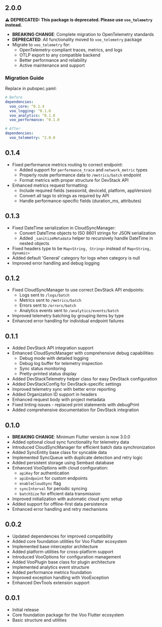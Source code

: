 ## 2.0.0

**⚠️ DEPRECATED: This package is deprecated. Please use `voo_telemetry` instead.**

* **BREAKING CHANGE**: Complete migration to OpenTelemetry standards
* **DEPRECATED**: All functionality moved to `voo_telemetry` package
* Migrate to `voo_telemetry` for:
  - OpenTelemetry-compliant traces, metrics, and logs
  - OTLP export to any compatible backend
  - Better performance and reliability
  - Active maintenance and support

### Migration Guide

Replace in pubspec.yaml:
```yaml
# Before
dependencies:
  voo_core: ^0.1.4
  voo_logging: ^0.1.0
  voo_analytics: ^0.1.0
  voo_performance: ^0.1.0

# After
dependencies:
  voo_telemetry: ^2.0.0
```

## 0.1.4

* Fixed performance metrics routing to correct endpoint:
  - Added support for `performance_trace` and `network_metric` types
  - Properly route performance data to `/metrics/batch` endpoint
  - Format metrics with proper structure for DevStack API
* Enhanced metrics request formatting:
  - Include required fields (sessionId, deviceId, platform, appVersion)
  - Convert all tags to strings as required by API
  - Handle performance-specific fields (duration_ms, attributes)

## 0.1.3

* Fixed DateTime serialization in CloudSyncManager:
  - Convert DateTime objects to ISO 8601 strings for JSON serialization
  - Added `_sanitizeMetadata` helper to recursively handle DateTime in nested objects
* Fixed headers type to be `Map<String, String>` instead of `Map<String, dynamic>`
* Added default 'General' category for logs when category is null
* Improved error handling and debug logging

## 0.1.2

* Fixed CloudSyncManager to use correct DevStack API endpoints:
  - Logs sent to `/logs/batch`
  - Metrics sent to `/metrics/batch`
  - Errors sent to `/errors/batch`
  - Analytics events sent to `/analytics/events/batch`
* Improved telemetry batching by grouping items by type
* Enhanced error handling for individual endpoint failures

## 0.1.1

* Added DevStack API integration support
* Enhanced CloudSyncManager with comprehensive debug capabilities:
  - Debug mode with detailed logging
  - Debug log buffer for telemetry inspection
  - Sync status monitoring
  - Pretty-printed status display
* Added DevStackTelemetry helper class for easy DevStack configuration
* Added DevStackConfig for DevStack-specific settings
* Improved telemetry sync with better error reporting
* Added Organization ID support in headers
* Enhanced request body with project metadata
* Fixed linting issues - replaced print statements with debugPrint
* Added comprehensive documentation for DevStack integration

## 0.1.0

* **BREAKING CHANGE**: Minimum Flutter version is now 3.0.0
* Added optional cloud sync functionality for telemetry data
* Introduced CloudSyncManager for efficient batch data synchronization
* Added SyncEntity base class for syncable data
* Implemented SyncQueue with duplicate detection and retry logic
* Added persistent storage using Sembast database
* Enhanced VooOptions with cloud configuration:
  - `apiKey` for authentication
  - `apiEndpoint` for custom endpoints
  - `enableCloudSync` flag
  - `syncInterval` for periodic syncing
  - `batchSize` for efficient data transmission
* Improved initialization with automatic cloud sync setup
* Added support for offline-first data persistence
* Enhanced error handling and retry mechanisms

## 0.0.2

* Updated dependencies for improved compatibility
* Added core foundation utilities for Voo Flutter ecosystem
* Implemented base interceptor architecture
* Added platform utilities for cross-platform support
* Introduced VooOptions for configuration management
* Added VooPlugin base class for plugin architecture
* Implemented analytics event structure
* Added performance metrics foundation
* Improved exception handling with VooException
* Enhanced DevTools extension support

## 0.0.1

* Initial release
* Core foundation package for the Voo Flutter ecosystem
* Basic structure and utilities
